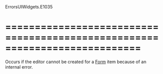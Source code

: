 <!--id-->ErrorsUIWidgets.E1035<!--/id-->
===========================================================================
===========================================================================

<!--shortDescription-->
Occurs if the editor cannot be created for a [Form](/Documentation/ApiReference/UI_Widgets/dxForm/) item because of an internal error.
<!--/shortDescription-->

<!--fullDescription-->

<!--/fullDescription-->